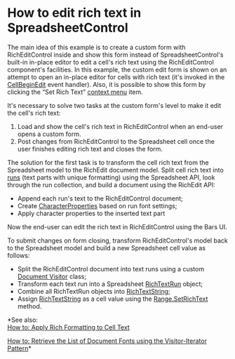 # How to edit rich text in SpreadsheetControl
The main idea of this example is to create a custom form with RichEditControl inside and show this form instead of SpreadsheetControl's built-in in-place editor to edit a cell's rich text using the RichEditControl component's facilities. In this example, the custom edit form is shown on an attempt to open an in-place editor for cells with rich text (it's invoked in the [CellBeginEdit](https://docs.devexpress.com/WindowsForms/DevExpress.XtraSpreadsheet.SpreadsheetControl.CellBeginEdit) event handler). Also, it is possible to show this form by clicking the “Set Rich Text” [context menu](https://docs.devexpress.com/WindowsForms/16378/controls-and-libraries/spreadsheet/examples/customization/how-to-customize-or-hide-the-popup-menu) item.

It's necessary to solve two tasks at the custom form's level to make it edit the cell's rich text:
 1. Load and show the cell's rich text in RichEditControl when an end-user opens a custom form.
 2. Post changes from RichEditControl to the Spreadsheet cell once the user finishes editing rich text and closes the form.

The solution for the first task is to transform the cell rich text from the Spreadsheet model to the RichEdit document model. Split cell rich text into [runs](https://docs.devexpress.com/OfficeFileAPI/DevExpress.Spreadsheet.RichTextString.Runs)  (text parts with unique formatting) using the Spreadsheet API, look through the run collection, and build a document using the RichEdit API:
 - Append each run's text to the RichEditControl document;
 - Create [CharacterProperties](https://docs.devexpress.com/OfficeFileAPI/DevExpress.XtraRichEdit.API.Native.CharacterProperties) based on run font settings;
 - Apply character properties to the inserted text part

Now the end-user can edit the rich text in RichEditControl using the Bars UI.

To submit changes on form closing, transform RichEditControl's model back to the Spreadsheet model and build a new Spreadsheet cell value as follows:
 - Split the RichEditControl document into text runs using a custom [Document Visitor](https://docs.devexpress.com/OfficeFileAPI/DevExpress.XtraRichEdit.API.Native.DocumentVisitorBase) class;
 - Transform each text run into a Spreadsheet [RichTextRun](https://docs.devexpress.com/OfficeFileAPI/DevExpress.Spreadsheet.RichTextRun) object;
 - Combine all RichTextRun objects into [RichTextString](https://docs.devexpress.com/OfficeFileAPI/DevExpress.Spreadsheet.RichTextString);
 - Assign [RichTextString](https://docs.devexpress.com/OfficeFileAPI/DevExpress.Spreadsheet.RichTextString) as a cell value using the [Range.SetRichText](https://docs.devexpress.com/OfficeFileAPI/DevExpress.Spreadsheet.Range.SetRichText(DevExpress.Spreadsheet.RichTextString)) method.

*See also:  
[How to: Apply Rich Formatting to Cell Text](https://docs.devexpress.com/WindowsForms/120599/controls-and-libraries/spreadsheet/examples/formatting/how-to-apply-rich-formatting-to-cell-text)

[How to: Retrieve the List of Document Fonts using the Visitor-Iterator Pattern](https://docs.devexpress.com/WindowsForms/116746/controls-and-libraries/rich-text-editor/examples/automation/how-to-retrieve-the-list-of-document-fonts-using-the-visitor-iterator-pattern)*